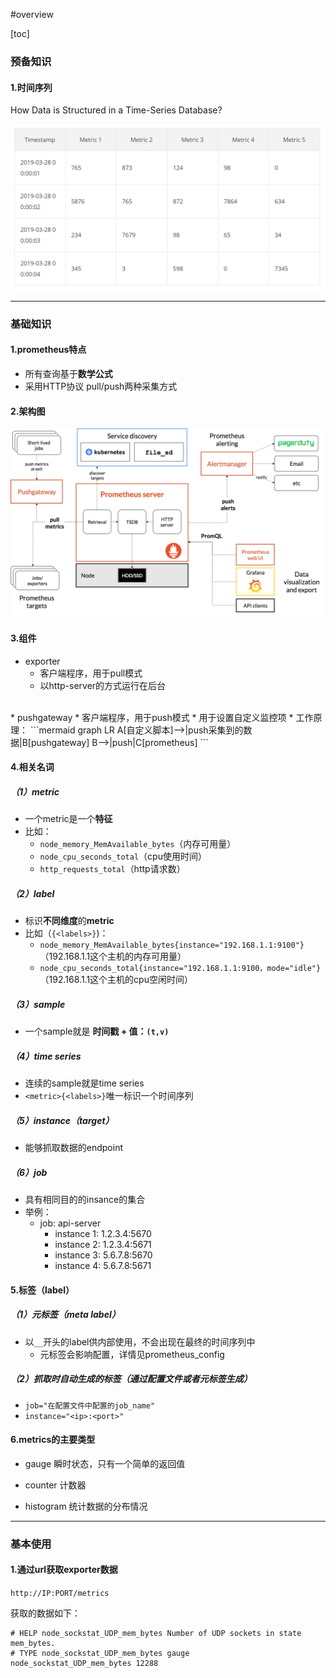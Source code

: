 #overview

[toc]

### 预备知识

#### 1.时间序列
How Data is Structured in a Time-Series Database?

![](./imgs/tsdb_01.png)

***

### 基础知识

#### 1.prometheus特点
* 所有查询基于**数学公式**
* 采用HTTP协议 pull/push两种采集方式

#### 2.架构图
![architecture](./imgs/overview_1.png)

#### 3.组件
* exporter
  * 客户端程序，用于pull模式
  * 以http-server的方式运行在后台
</br>
* pushgateway
  * 客户端程序，用于push模式
  * 用于设置自定义监控项
  * 工作原理：
  ```mermaid
  graph LR
  A[自定义脚本]-->|push采集到的数据|B[pushgateway]
  B-->|push|C[prometheus]
  ```

#### 4.相关名词

##### （1）metric
* 一个metric是一个**特征**
* 比如：
  * `node_memory_MemAvailable_bytes`（内存可用量）
  * `node_cpu_seconds_total`（cpu使用时间）
  * `http_requests_total`（http请求数）

##### （2）label
* 标识**不同维度**的**metric**
* 比如（`{<labels>}`)：
  * `node_memory_MemAvailable_bytes{instance="192.168.1.1:9100"}`（192.168.1.1这个主机的内存可用量）
  * `node_cpu_seconds_total{instance="192.168.1.1:9100，mode="idle"}`（192.168.1.1这个主机的cpu空闲时间）

##### （3）sample
* 一个sample就是 **时间戳 + 值：`(t,v)`**

##### （4）time series
* 连续的sample就是time series
* `<metric>{<labels>}`唯一标识一个时间序列

##### （5）instance（target）
* 能够抓取数据的endpoint

##### （6）job
* 具有相同目的的insance的集合
* 举例：
  * job: api-server
    * instance 1: 1.2.3.4:5670
    * instance 2: 1.2.3.4:5671
    * instance 3: 5.6.7.8:5670
    * instance 4: 5.6.7.8:5671

#### 5.标签（label）

##### （1）元标签（meta label）
* 以`__`开头的label供内部使用，不会出现在最终的时间序列中
  * 元标签会影响配置，详情见prometheus_config

##### （2）抓取时自动生成的标签（通过配置文件或者元标签生成）
* `job="在配置文件中配置的job_name"`
* `instance="<ip>:<port>"`

#### 6.metrics的主要类型
* gauge
瞬时状态，只有一个简单的返回值

* counter
计数器

* histogram
统计数据的分布情况

***

### 基本使用

#### 1.通过url获取exporter数据
`http://IP:PORT/metrics`

获取的数据如下：
```
# HELP node_sockstat_UDP_mem_bytes Number of UDP sockets in state mem_bytes.
# TYPE node_sockstat_UDP_mem_bytes gauge
node_sockstat_UDP_mem_bytes 12288
```
